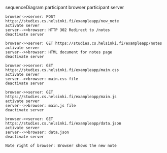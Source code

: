 sequenceDiagram
    participant browser
    participant server

    browser->>server: POST https://studies.cs.helsinki.fi/exampleapp/new_note
    activate server
    server-->>browser: HTTP 302 Redirect to /notes
    deactivate server

    browser->>server: GET https://studies.cs.helsinki.fi/exampleapp/notes
    activate server
    server-->>browser: HTML document for notes page
    deactivate server

    browser->>server: GET https://studies.cs.helsinki.fi/exampleapp/main.css
    activate server
    server-->>browser: main.css file
    deactivate server

    browser->>server: GET https://studies.cs.helsinki.fi/exampleapp/main.js
    activate server
    server-->>browser: main.js file
    deactivate server

    browser->>server: GET https://studies.cs.helsinki.fi/exampleapp/data.json
    activate server
    server-->>browser: data.json
    deactivate server

    Note right of browser: Browser shows the new note
